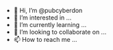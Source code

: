 - 👋 Hi, I’m @pubcyberdon
- 👀 I’m interested in ...
- 🌱 I’m currently learning ...
- 💞️ I’m looking to collaborate on ...
- 📫 How to reach me ...

<!---
pubcyberdon/pubcyberdon is a ✨ special ✨ repository because its `README.md` (this file) appears on your GitHub profile.
You can click the Preview link to take a look at your changes.
--->
